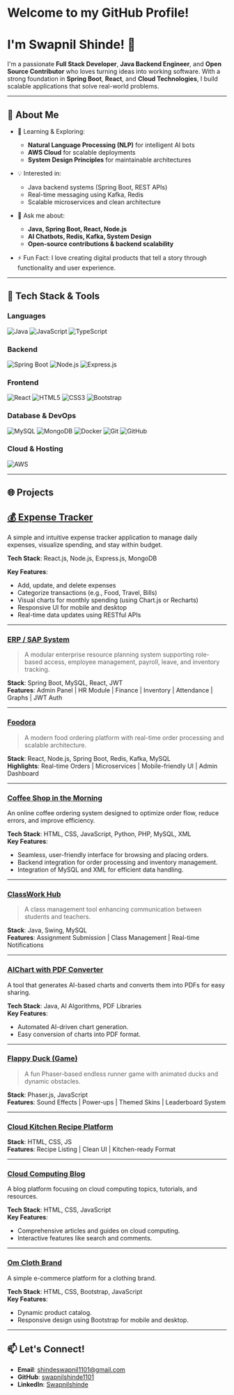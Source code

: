 # Welcome to my GitHub Profile!
# I'm Swapnil Shinde! 👋

I'm a passionate **Full Stack Developer**, **Java Backend Engineer**, and **Open Source Contributor** who loves turning ideas into working software. With a strong foundation in **Spring Boot**, **React**, and **Cloud Technologies**, I build scalable applications that solve real-world problems.

---

## 🚀 About Me

- 🌱 Learning & Exploring:
  - **Natural Language Processing (NLP)** for intelligent AI bots
  - **AWS Cloud** for scalable deployments
  - **System Design Principles** for maintainable architectures
- 💡 Interested in:
  - Java backend systems (Spring Boot, REST APIs)
  - Real-time messaging using Kafka, Redis
  - Scalable microservices and clean architecture

- 💬 Ask me about:
  - **Java, Spring Boot, React, Node.js**
  - **AI Chatbots, Redis, Kafka, System Design**
  - **Open-source contributions & backend scalability**

- ⚡ Fun Fact: I love creating digital products that tell a story through functionality and user experience.

---

## 🧠 Tech Stack & Tools

### Languages
![Java](https://img.shields.io/badge/Java-ED8B00?style=for-the-badge&logo=java&logoColor=white)
![JavaScript](https://img.shields.io/badge/JavaScript-F7DF1E?style=for-the-badge&logo=javascript&logoColor=black)
![TypeScript](https://img.shields.io/badge/TypeScript-007ACC?style=for-the-badge&logo=typescript&logoColor=white)

### Backend
![Spring Boot](https://img.shields.io/badge/Spring_Boot-6DB33F?style=for-the-badge&logo=spring&logoColor=white)
![Node.js](https://img.shields.io/badge/Node.js-339933?style=for-the-badge&logo=node.js&logoColor=white)
![Express.js](https://img.shields.io/badge/Express.js-000000?style=for-the-badge&logo=express&logoColor=white)


### Frontend
![React](https://img.shields.io/badge/React-61DAFB?style=for-the-badge&logo=react&logoColor=black)
![HTML5](https://img.shields.io/badge/HTML5-E34F26?style=for-the-badge&logo=html5&logoColor=white)
![CSS3](https://img.shields.io/badge/CSS3-1572B6?style=for-the-badge&logo=css3&logoColor=white)
![Bootstrap](https://img.shields.io/badge/Bootstrap-563D7C?style=for-the-badge&logo=bootstrap&logoColor=white)

### Database & DevOps
![MySQL](https://img.shields.io/badge/MySQL-00758F?style=for-the-badge&logo=mysql&logoColor=white)
![MongoDB](https://img.shields.io/badge/MongoDB-4EA94B?style=for-the-badge&logo=mongodb&logoColor=white)
![Docker](https://img.shields.io/badge/Docker-2496ED?style=for-the-badge&logo=docker&logoColor=white)
![Git](https://img.shields.io/badge/Git-F05032?style=for-the-badge&logo=git&logoColor=white)
![GitHub](https://img.shields.io/badge/GitHub-181717?style=for-the-badge&logo=github&logoColor=white)

### Cloud & Hosting
![AWS](https://img.shields.io/badge/AWS-232F3E?style=for-the-badge&logo=amazon-aws&logoColor=white)

---

## 🌐 Projects 

## [💰 Expense Tracker](https://github.com/swapnilshinde1101/ExpenseTracker)

A simple and intuitive expense tracker application to manage daily expenses, visualize spending, and stay within budget.

**Tech Stack**: React.js, Node.js, Express.js, MongoDB  

**Key Features**:
- Add, update, and delete expenses
- Categorize transactions (e.g., Food, Travel, Bills)
- Visual charts for monthly spending (using Chart.js or Recharts)
- Responsive UI for mobile and desktop
- Real-time data updates using RESTful APIs

 --- 

### [**ERP / SAP System**](https://github.com/swapnilshinde1101/ERP)
> A modular enterprise resource planning system supporting role-based access, employee management, payroll, leave, and inventory tracking.

**Stack**: Spring Boot, MySQL, React, JWT  
**Features**: Admin Panel | HR Module | Finance | Inventory | Attendance | Graphs | JWT Auth

---

### [**Foodora**](https://github.com/swapnilshinde1101/Foodora)
> A modern food ordering platform with real-time order processing and scalable architecture.

**Stack**: React, Node.js, Spring Boot, Redis, Kafka, MySQL  
**Highlights**: Real-time Orders | Microservices | Mobile-friendly UI | Admin Dashboard

---

### [**Coffee Shop in the Morning**](https://github.com/swapnilshinde1101/coffee-shop-in-the-morning)  
An online coffee ordering system designed to optimize order flow, reduce errors, and improve efficiency.  

**Tech Stack**: HTML, CSS, JavaScript, Python, PHP, MySQL, XML  
**Key Features**:  
- Seamless, user-friendly interface for browsing and placing orders.  
- Backend integration for order processing and inventory management.  
- Integration of MySQL and XML for efficient data handling.

---

### [**ClassWork Hub**](https://github.com/swapnilshinde1101/ClassWork_Hub)
> A class management tool enhancing communication between students and teachers.

**Stack**: Java, Swing, MySQL  
**Features**: Assignment Submission | Class Management | Real-time Notifications

---

### [**AIChart with PDF Converter**](https://github.com/swapnilshinde1101/AIChart-with-PDF-Converter)  
A tool that generates AI-based charts and converts them into PDFs for easy sharing.  

**Tech Stack**: Java, AI Algorithms, PDF Libraries  
**Key Features**:  
- Automated AI-driven chart generation.  
- Easy conversion of charts into PDF format.

---

### [**Flappy Duck (Game)**](https://github.com/swapnilshinde1101/Flappy-Duck)
> A fun Phaser-based endless runner game with animated ducks and dynamic obstacles.

**Stack**: Phaser.js, JavaScript  
**Features**: Sound Effects | Power-ups | Themed Skins | Leaderboard System

---

### [**Cloud Kitchen Recipe Platform**](https://github.com/swapnilshinde1101/cloud-kitchen-resepi)
**Stack**: HTML, CSS, JS  
**Features**: Recipe Listing | Clean UI | Kitchen-ready Format

---

### [**Cloud Computing Blog**](https://github.com/swapnilshinde1101/Cloud-Computing-Blog)  
A blog platform focusing on cloud computing topics, tutorials, and resources.  

**Tech Stack**: HTML, CSS, JavaScript  
**Key Features**:  
- Comprehensive articles and guides on cloud computing.  
- Interactive features like search and comments.

---

### [**Om Cloth Brand**](https://github.com/swapnilshinde1101/Om-Cloth-Brand)  
A simple e-commerce platform for a clothing brand.  

**Tech Stack**: HTML, CSS, Bootstrap, JavaScript  
**Key Features**:  
- Dynamic product catalog.  
- Responsive design using Bootstrap for mobile and desktop.

---

## 📫 Let's Connect!  
- **Email**: [shindeswapnil1101@gmail.com](mailto:shindeswapnil1101@gmail.com)  
- **GitHub**: [swapnilshinde1101](https://github.com/swapnilshinde1101)  
- **LinkedIn**: [Swapnilshinde](https://www.linkedin.com/in/swapnil-shinde-334219247/)
